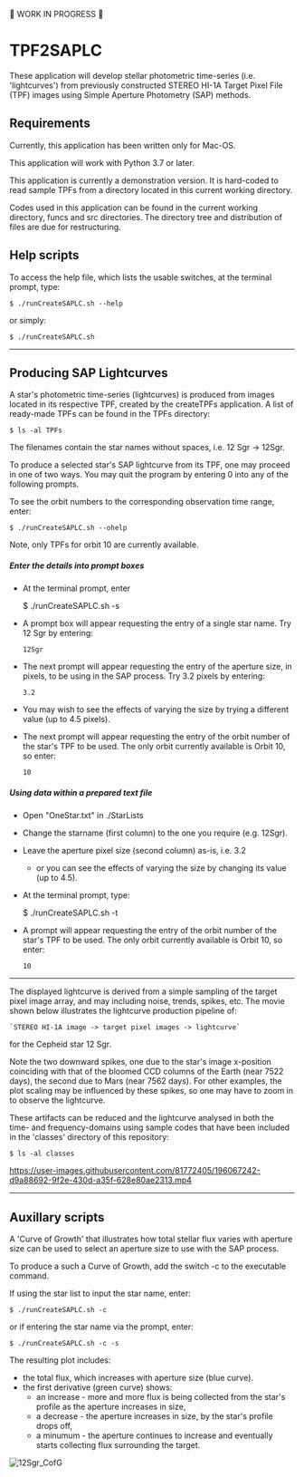 :construction_worker: WORK IN PROGRESS :construction_worker:

# TPF2SAPLC #
These application will develop stellar photometric time-series (i.e. 'lightcurves') from previously constructed STEREO HI-1A Target Pixel File (TPF) images using Simple Aperture Photometry (SAP) methods.

## Requirements

Currently, this application has been written only for Mac-OS.

This application will work with Python 3.7 or later.

This application is currently a demonstration version. It is hard-coded to read sample TPFs from a directory located in this current working directory.

Codes used in this application can be found in the current working directory, funcs and src directories. The directory tree and distribution of files are due for restructuring.

## Help scripts

To access the help file, which lists the usable switches, at the terminal prompt, type:

    $ ./runCreateSAPLC.sh --help

or simply:

    $ ./runCreateSAPLC.sh

----

## Producing SAP Lightcurves

A star's photometric time-series (lightcurves) is produced from images located in its respective TPF, created by the createTPFs application. A list of ready-made TPFs can be found in the TPFs directory:

    $ ls -al TPFs

The filenames contain the star names without spaces, i.e. 12 Sgr -> 12Sgr.

To produce a selected star's SAP lightcurve from its TPF, one may proceed in one of two ways. You may quit the program by entering 0 into any of the following prompts.

To see the orbit numbers to the corresponding observation time range, enter:

    $ ./runCreateSAPLC.sh --ohelp

Note, only TPFs for orbit 10 are currently available.

##### Enter the details into prompt boxes

- At the terminal prompt, enter

    $ ./runCreateSAPLC.sh -s

- A prompt box will appear requesting the entry of a single star name. Try 12 Sgr by entering:

    `12Sgr`
    
- The next prompt will appear requesting the entry of the aperture size, in pixels, to be using in the SAP process. Try 3.2 pixels by entering:

    `3.2`
    
- You may wish to see the effects of varying the size by trying a different value (up to 4.5 pixels).
- The next prompt will appear requesting the entry of the orbit number of the star's TPF to be used. The only orbit currently available is Orbit 10, so enter:

    `10`


##### Using data within a prepared text file

- Open "OneStar.txt" in ./StarLists
- Change the starname (first column) to the one you require (e.g. 12Sgr).
- Leave the aperture pixel size (second column) as-is, i.e. 3.2
  - or you can see the effects of varying the size by changing its value (up to 4.5).
- At the terminal prompt, type:

    $ ./runCreateSAPLC.sh -t

- A prompt will appear requesting the entry of the orbit number of the star's TPF to be used. The only orbit currently available is Orbit 10, so enter:

    `10`

----

The displayed lightcurve is derived from a simple sampling of the target pixel image array, and may including noise, trends, spikes, etc. The movie shown below illustrates the lightcurve production pipeline of:

    `STEREO HI-1A image -> target pixel images -> lightcurve`

for the Cepheid star 12 Sgr.

Note the two downward spikes, one due to the star's image x-position coinciding with that of the bloomed CCD columns of the Earth (near 7522 days), the second due to Mars (near 7562 days). For other examples, the plot scaling may be influenced by these spikes, so one may have to zoom in to observe the lightcurve.

These artifacts can be reduced and the lightcurve analysed in both the time- and frequency-domains using sample codes that have been included in the 'classes' directory of this repository:

    $ ls -al classes

https://user-images.githubusercontent.com/81772405/196067242-d9a88692-9f2e-430d-a35f-628e80ae2313.mp4

----

## Auxillary scripts

A 'Curve of Growth' that illustrates how total stellar flux varies with aperture size can be used to select an aperture size to use with the SAP process.

To produce a such a Curve of Growth, add the switch -c to the executable command.

If using the star list to input the star name, enter:

    $ ./runCreateSAPLC.sh -c

or if entering the star name via the prompt, enter:

    $ ./runCreateSAPLC.sh -c -s

The resulting plot includes:
- the total flux, which increases with aperture size (blue curve).
- the first derivative (green curve) shows:
  - an increase - more and more flux is being collected from the star's profile as the aperture increases in size,
  - a decrease - the aperture increases in size, by the star's profile drops off,
  - a minumum - the aperture continues to increase and eventually starts collecting flux surrounding the target.

![12Sgr_CofG](https://user-images.githubusercontent.com/81772405/196067826-26f62e58-0f45-48fa-8a29-0ea6aa188cfb.jpg)

